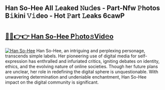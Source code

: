 ## Han So-Hee All 𝙻eaked 𝙽u𝚍es - Part-Nfw 𝙿hotos B𝚒kini 𝚅𝚒deo - Hot 𝙿art 𝙻eaks 6cawP

# <h2><a href="http://ld19yi4.urlbe.top/?page=Han+So-Hee">🔗🔗👉👉 Han So-Hee P𝚑oto𝚜Vid𝚎o</a></h2>

[![Han So-Hee](https://i.imgur.com/eBuTRDB.gif)](http://ld19yi4.urlbe.top/?page=Han+So-Hee)
Han So-Hee, an intriguing and perplexing personage, transcends simple labels. Her pioneering use of digital media for self-expression has enthralled and infuriated critics, igniting debates on identity, ethics, and the evolving nature of online societies. Though her future plans are unclear, her role in redefining the digital sphere is unquestionable. With unwavering determination and undeniable enchantment, Han So-Hee impact on the digital community is significant.
